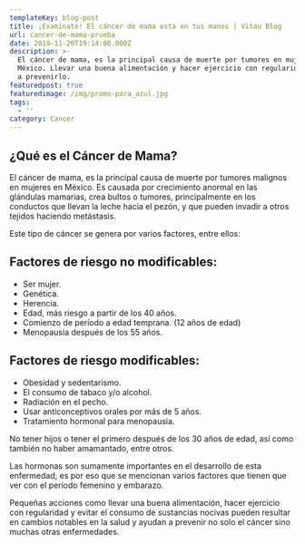 ```yaml
---
templateKey: blog-post
title: ¡Examínate! El cáncer de mama está en tus manos | Vitau Blog
url: cancer-de-mama-prueba
date: 2019-11-20T19:14:00.000Z
description: >-
  El cáncer de mama, es la principal causa de muerte por tumores en mujeres en
  México. Llevar una buena alimentación y hacer ejercicio con regularidad ayudan
  a prevenirlo.
featuredpost: true
featuredimage: /img/promo-para_azul.jpg
tags:
  - ''
category: Cancer
---
```

## ¿Qué es el Cáncer de Mama?

El cáncer de mama, es la principal causa de muerte por tumores malignos en mujeres en México. Es causada por crecimiento anormal en las glándulas mamarias, crea bultos o tumores, principalmente en los conductos que llevan la leche hacia el pezón, y que pueden invadir a otros tejidos haciendo metástasis. 

Este tipo de cáncer se genera por varios factores, entre ellos:

## Factores de riesgo no modificables:

* Ser mujer.
* Genética.
* Herencia.
* Edad, más riesgo a partir de los 40 años. 
* Comienzo de período a edad temprana. (12 años de edad)
* Menopausia después de los 55 años.



## Factores de riesgo modificables:

* Obesidad y sedentarismo.
* El consumo de tabaco y/o alcohol.
* Radiación en el pecho.
* Usar anticonceptivos orales por más de 5 años.
* Tratamiento hormonal para menopausia.

No tener hijos o tener el primero después de los 30 años de edad, así como también no haber amamantado, entre otros.

Las hormonas son sumamente importantes en el desarrollo de esta enfermedad, es por eso que se mencionan varios factores que tienen que ver con el período femenino y embarazo. 

Pequeñas acciones como llevar una buena alimentación, hacer ejercicio con regularidad y evitar el consumo de sustancias nocivas pueden resultar en cambios notables en la salud y ayudan a prevenir no solo el cáncer sino muchas otras enfermedades.
